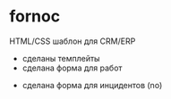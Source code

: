 # fornoc

HTML/CSS шаблон для CRM/ERP

+ сделаны темплейты
+ сделана форма для работ
- сделана форма для инцидентов (no)